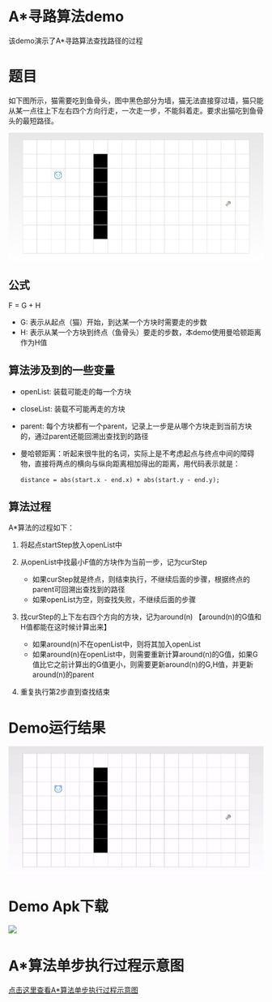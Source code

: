# A*寻路算法demo

该demo演示了A*寻路算法查找路径的过程

# 题目

如下图所示，猫需要吃到鱼骨头，图中黑色部分为墙，猫无法直接穿过墙，猫只能从某一点往上下左右四个方向行走，一次走一步，不能斜着走。要求出猫吃到鱼骨头的最短路径。

<img src="./images/index.jpg" />

## 公式

F = G + H

* G: 表示从起点（猫）开始，到达某一个方块时需要走的步数
* H: 表示从某一个方块到终点（鱼骨头）要走的步数，本demo使用曼哈顿距离作为H值

## 算法涉及到的一些变量

* openList: 装载可能走的每一个方块

* closeList: 装载不可能再走的方块

* parent: 每个方块都有一个parent，记录上一步是从哪个方块走到当前方块的，通过parent还能回溯出查找到的路径

* 曼哈顿距离：听起来很牛批的名词，实际上是不考虑起点与终点中间的障碍物，直接将两点的横向与纵向距离相加得出的距离，用代码表示就是：

    ```
    distance = abs(start.x - end.x) + abs(start.y - end.y);
    ```

## 算法过程

A*算法的过程如下：

1. 将起点startStep放入openList中

2. 从openList中找最小F值的方块作为当前一步，记为curStep
    - 如果curStep就是终点，则结束执行，不继续后面的步骤，根据终点的parent可回溯出查找到的路径
    - 如果openList为空，则查找失败，不继续后面的步骤
    
3. 找curStep的上下左右四个方向的方块，记为around(n) 【around(n)的G值和H值都能在这时候计算出来】
    - 如果around(n)不在openList中，则将其加入openList
    - 如果around(n)在openList中，则需要重新计算around(n)的G值，如果G值比它之前计算出的G值更小，则需要更新around(n)的G,H值，并更新around(n)的parent

4. 重复执行第2步直到查找结束

# Demo运行结果

<img src="./images/demo.gif" />

# Demo Apk下载

![](https://www.pgyer.com/app/qrcode/GkwD)

# A*算法单步执行过程示意图

[点击这里查看A*算法单步执行过程示意图](https://yubo725.github.io/AStar2.htm)